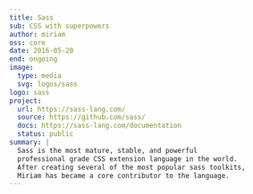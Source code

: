```yaml
---
title: Sass
sub: CSS with superpowers
author: miriam
oss: core
date: 2016-05-20
end: ongoing
image:
  type: media
  svg: logos/sass
logo: sass
project:
  url: https://sass-lang.com/
  source: https://github.com/sass/
  docs: https://sass-lang.com/documentation
  status: public
summary: |
  Sass is the most mature, stable, and powerful
  professional grade CSS extension language in the world.
  After creating several of the most popular sass toolkits,
  Miriam has became a core contributor to the language.
---
```

